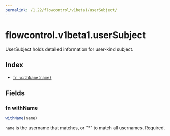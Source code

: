```yaml
---
permalink: /1.22/flowcontrol/v1beta1/userSubject/
---
```


# flowcontrol.v1beta1.userSubject

UserSubject holds detailed information for user-kind subject.

## Index

* [`fn withName(name)`](#fn-withname)

## Fields

### fn withName

```ts
withName(name)
```

`name` is the username that matches, or "*" to match all usernames. Required.